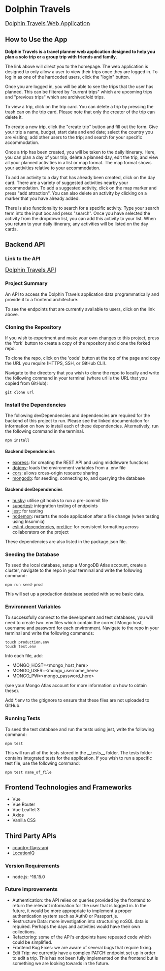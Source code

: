 # Dolphin Travels

<font size="4">[Dolphin Travels Web Application](https://dolphin-travel.netlify.app)</font>

## How to Use the App

**Dolphin Travels is a travel planner web application designed to help you plan a solo trip or a group trip with friends and family.** 

The link above will direct you to the homepage. The web application is designed to only allow a user to view their trips once they are logged in. To log in as one of the hardcoded users, click the "login" button.

Once you are logged in, you will be able to see the trips that the user has planned. This can be filtered by "current trips"  which are upcoming trips and "previous trips" which are archived/old trips.

To view a trip, click on the trip card. You can delete a trip by pressing the trash can on the trip card. Please note that only the creator of the trip can delete it.

To create a new trip, click the "create trip" button and fill out the form. Give your trip a name, budget, start date and end date; select the country you are visiting; add other users to the trip; and search for your specific accommodation.

Once a trip has been created, you will be taken to the daily itinerary. Here, you can plan a day of your trip, delete a planned day, edit the trip, and view all your planned  activities in a list or map format. The map format shows your activities relative to your accommodation.

To add an activity to a day that has already been created, click on the day card. There are a variety of suggested activities nearby your accommodation. To add a suggested activity, click on the map marker and press "add attraction". You can also delete an activity by clicking on a marker that you have already added.

There is also functionality to search for a specific activity. Type your search term into the input box and press "search". Once you have selected the activity from the dropdown list, you can add this activity to your list. When you return to your daily itinerary, any activities will be listed on the day cards.

## Backend API

### Link to the API

<font size="4">[Dolphin Travels API](https://dolphin-travel.herokuapp.com/api)</font>

### Project Summary

An API to access the Dolphin Travels application data programmatically and provide it to a frontend architecture.

To see the endpoints that are currently available to users, click on the link above.

### Cloning the Repository

If you wish to experiment and make your own changes to this project, press the 'fork' button to create a copy of the repository and clone the forked repo.

To clone the repo, click on the 'code' button at the top of the page and copy the URL you require (HTTPS, SSH, or GitHub CLI).

Navigate to the directory that you wish to clone the repo to locally and write the following command in your terminal (where url is the URL that you copied from GitHub):

```
git clone url
```

### Install the Dependencies

The following devDependencies and dependencies are required for the backend of this project to run. Please see the linked documentation for information on how to install each of these dependencies. Alternatively, run the following command in the terminal.

```
npm install
```

#### Backend  Dependencies

- [express](https://expressjs.com/en/starter/installing.html): for creating the REST API and using middleware functions
- [dotenv](https://www.npmjs.com/package/dotenv): loads the environment variables from a .env file
- [cors](https://www.npmjs.com/package/cors): allows cross-origin resource sharing
- [mongodb](https://www.mongodb.com/docs/drivers/node/current/): for seeding, connecting to, and querying the database

#### Backend devDependencies

- [husky](https://www.npmjs.com/package/husky): utilise git hooks to run a pre-commit file
- [supertest](https://www.npmjs.com/package/supertest): integration testing of endpoints
- [jest](https://jestjs.io/docs/getting-started): for testing
- [nodemon](https://www.npmjs.com/package/nodemon): restarts the node application after a file change (when testing using Insomnia)
- [eslint-dependencies](https://eslint.org/), [prettier](https://prettier.io/): for consistent formatting across collaborators on the project

These dependencies are also listed in the package.json file.

### Seeding the Database

To seed the local database, setup a MongoDB Atlas account, create a cluster, navigate to the repo in your terminal and write the following command:

```
npm run seed-prod
```

This will set up a production database seeded with some basic data.

### Environment Variables

To successfully connect to the development and test databases, you will need to create two .env files which contain the correct Mongo host, username and password for each environment. Navigate to the repo in your terminal and write the following commands:

```
touch production.env
touch test.env
```

Into each file, add:

- MONGO_HOST=<mongo_host_here>
- MONGO_USER=<mongo_username_here>
- MONGO_PW=<mongo_password_here>

(see your Mongo Atlas account for more information on how to obtain these).

Add \*.env to the gitignore to ensure that these files are not uploaded to GitHub.

### Running Tests

To seed the test database and run the tests using jest, write the following command:

```
npm test
```

This will run all of the tests stored in the \_\_tests\_\_ folder. The tests folder contains integrated tests for the application. If you wish to run a specific test file, use the following command:

```
npm test name_of_file
```

## Frontend Technologies and Frameworks

- Vue
- Vue Router
- Vue Leaflet 3
- Axios
- Vanilla CSS

## Third Party APIs

- [country-flags-api](https://countryflagsapi.com)
- [LocationIQ](https://locationiq.com/)

### Version Requirements

- node.js: ^16.15.0

### Future Improvements
- Authentication: the API relies on queries provided by the frontend to return the relevant information for the user that is logged in. In the future, it would be more appropriate to implement a proper authentication system such as Auth0 or Passport.js.
- Restructure Data: more investigation into structuring noSQL data is required. Perhaps the days and activities would have their own collections.
- Refactoring: some of the API's endpoints have repeated code which could be simplified.
- Frontend Bug Fixes: we are aware of several bugs that require fixing.
- Edit Trip: we currently have a complex PATCH endpoint set up in order to edit a trip. This has not been fully implemented on the frontend but is something we are looking towards in the future.
